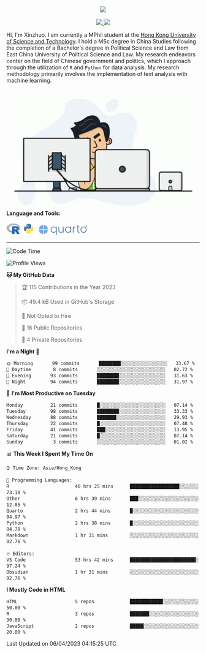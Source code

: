 <div align='center'>
<img src='https://readme-typing-svg.herokuapp.com?font=ubuntu&color=4d3900&center=true&lines=HKUST+Mphil+in+SOSC;Focus+on+China;Code+for+PoliSci'/>
</div>


<p align='center'>
 <a href='https://www.linkedin.com/in/xinzhuo-huang-5161011ba/' target='_blank'>
        <img src='https://img.shields.io/badge/linkedin%20-%230077B5.svg?&style=for-the-badge&logo=linkedin&logoColor=white'/>
    </a>
 <a href='https://twitter.com/HsinchoH' target='_blank'>
        <img src='https://img.shields.io/badge/Twitter-1DA1F2?style=for-the-badge&logo=twitter&logoColor=white'/>
    </a>
    </p>
    
Hi, I'm Xinzhuo. I am currently a MPhil student at the [Hong Kong University of Science and Technology](https://sosc.hkust.edu.hk/node/613). I hold a MSc degree in China Studies following the completion of a Bachelor's degree in Political Science and Law from East China University of Political Science and Law. My research endeavors center on the field of Chinese government and politics, which I approach through the utilization of `R` and `Python` for data analysis. My research methodology primarily involves the implementation of text analysis with machine learning.




<img align='right' src="https://github.com/xinzhuohkust/xinzhuohkust/blob/main/programmer.gif" width="590">




**Language and Tools:**  

<code><img height="36" src="https://raw.githubusercontent.com/github/explore/80688e429a7d4ef2fca1e82350fe8e3517d3494d/topics/r/r.png"></code>
<code><img height="36" src="https://raw.githubusercontent.com/github/explore/80688e429a7d4ef2fca1e82350fe8e3517d3494d/topics/python/python.png"></code>
<code><img height="32" src="https://github.com/quarto-dev/quarto-r/blob/main/man/figures/quarto.png"></code>

---
<!--START_SECTION:waka-->
![Code Time](http://img.shields.io/badge/Code%20Time-309%20hrs%2027%20mins-blue)

![Profile Views](http://img.shields.io/badge/Profile%20Views-33-blue)

**🐱 My GitHub Data** 

> 🏆 115 Contributions in the Year 2023
 > 
> 📦 49.4 kB Used in GitHub's Storage 
 > 
> 🚫 Not Opted to Hire
 > 
> 📜 16 Public Repositories 
 > 
> 🔑 4 Private Repositories  
 > 
**I'm a Night 🦉** 

```text
🌞 Morning       99 commits       ████████░░░░░░░░░░░░░░░░░   33.67 % 
🌆 Daytime        8 commits       ░░░░░░░░░░░░░░░░░░░░░░░░░   02.72 % 
🌃 Evening       93 commits       ████████░░░░░░░░░░░░░░░░░   31.63 % 
🌙 Night         94 commits       ████████░░░░░░░░░░░░░░░░░   31.97 % 

```
📅 **I'm Most Productive on Tuesday** 

```text
Monday          21 commits       █░░░░░░░░░░░░░░░░░░░░░░░░   07.14 % 
Tuesday         98 commits       ████████░░░░░░░░░░░░░░░░░   33.33 % 
Wednesday       88 commits       ███████░░░░░░░░░░░░░░░░░░   29.93 % 
Thursday        22 commits       █░░░░░░░░░░░░░░░░░░░░░░░░   07.48 % 
Friday          41 commits       ███░░░░░░░░░░░░░░░░░░░░░░   13.95 % 
Saturday        21 commits       █░░░░░░░░░░░░░░░░░░░░░░░░   07.14 % 
Sunday           3 commits       ░░░░░░░░░░░░░░░░░░░░░░░░░   01.02 % 

```


📊 **This Week I Spent My Time On** 

```text
⌚︎ Time Zone: Asia/Hong_Kong

💬 Programming Languages: 
R                        40 hrs 25 mins      ██████████████████░░░░░░░   73.18 % 
Other                    6 hrs 39 mins       ███░░░░░░░░░░░░░░░░░░░░░░   12.05 % 
Quarto                   2 hrs 44 mins       █░░░░░░░░░░░░░░░░░░░░░░░░   04.97 % 
Python                   2 hrs 38 mins       █░░░░░░░░░░░░░░░░░░░░░░░░   04.78 % 
Markdown                 1 hr 31 mins        ░░░░░░░░░░░░░░░░░░░░░░░░░   02.76 % 

🔥 Editors: 
VS Code                  53 hrs 42 mins      ████████████████████████░   97.24 % 
Obsidian                 1 hr 31 mins        ░░░░░░░░░░░░░░░░░░░░░░░░░   02.76 % 

```

**I Mostly Code in HTML** 

```text
HTML                     5 repos             ████████████░░░░░░░░░░░░░   50.00 % 
R                        3 repos             ███████░░░░░░░░░░░░░░░░░░   30.00 % 
JavaScript               2 repos             █████░░░░░░░░░░░░░░░░░░░░   20.00 % 

```



 Last Updated on 06/04/2023 04:15:25 UTC
<!--END_SECTION:waka-->
    
    
    
    
    
    
    
    
